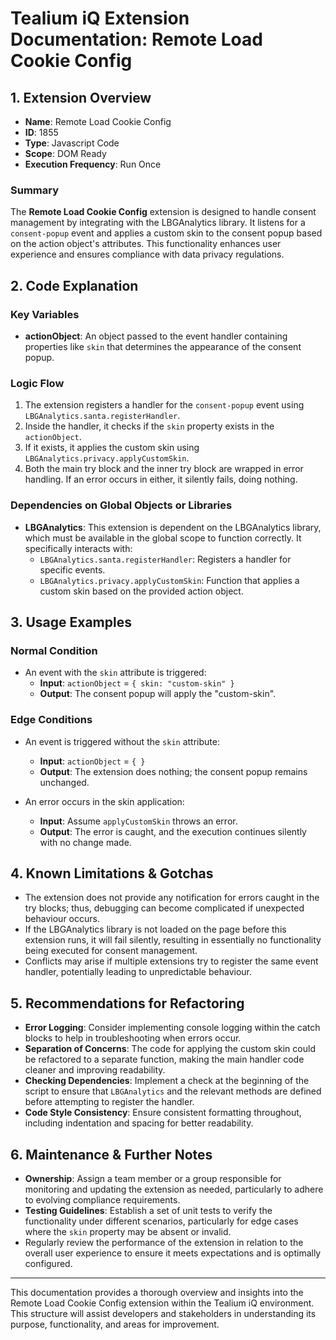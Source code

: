 # Tealium iQ Extension Documentation: Remote Load Cookie Config

## 1. Extension Overview
- **Name**: Remote Load Cookie Config
- **ID**: 1855
- **Type**: Javascript Code
- **Scope**: DOM Ready
- **Execution Frequency**: Run Once

### Summary
The **Remote Load Cookie Config** extension is designed to handle consent management by integrating with the LBGAnalytics library. It listens for a `consent-popup` event and applies a custom skin to the consent popup based on the action object's attributes. This functionality enhances user experience and ensures compliance with data privacy regulations.

## 2. Code Explanation

### Key Variables
- **actionObject**: An object passed to the event handler containing properties like `skin` that determines the appearance of the consent popup.

### Logic Flow
1. The extension registers a handler for the `consent-popup` event using `LBGAnalytics.santa.registerHandler`.
2. Inside the handler, it checks if the `skin` property exists in the `actionObject`.
3. If it exists, it applies the custom skin using `LBGAnalytics.privacy.applyCustomSkin`.
4. Both the main try block and the inner try block are wrapped in error handling. If an error occurs in either, it silently fails, doing nothing.

### Dependencies on Global Objects or Libraries
- **LBGAnalytics**: This extension is dependent on the LBGAnalytics library, which must be available in the global scope to function correctly. It specifically interacts with:
  - `LBGAnalytics.santa.registerHandler`: Registers a handler for specific events.
  - `LBGAnalytics.privacy.applyCustomSkin`: Function that applies a custom skin based on the provided action object.

## 3. Usage Examples

### Normal Condition
- An event with the `skin` attribute is triggered:
  - **Input**: `actionObject` = `{ skin: "custom-skin" }`
  - **Output**: The consent popup will apply the "custom-skin".

### Edge Conditions
- An event is triggered without the `skin` attribute:
  - **Input**: `actionObject` = `{ }`
  - **Output**: The extension does nothing; the consent popup remains unchanged.
  
- An error occurs in the skin application:
  - **Input**: Assume `applyCustomSkin` throws an error.
  - **Output**: The error is caught, and the execution continues silently with no change made.

## 4. Known Limitations & Gotchas
- The extension does not provide any notification for errors caught in the try blocks; thus, debugging can become complicated if unexpected behaviour occurs.
- If the LBGAnalytics library is not loaded on the page before this extension runs, it will fail silently, resulting in essentially no functionality being executed for consent management.
- Conflicts may arise if multiple extensions try to register the same event handler, potentially leading to unpredictable behaviour.

## 5. Recommendations for Refactoring
- **Error Logging**: Consider implementing console logging within the catch blocks to help in troubleshooting when errors occur.
- **Separation of Concerns**: The code for applying the custom skin could be refactored to a separate function, making the main handler code cleaner and improving readability.
- **Checking Dependencies**: Implement a check at the beginning of the script to ensure that `LBGAnalytics` and the relevant methods are defined before attempting to register the handler.
- **Code Style Consistency**: Ensure consistent formatting throughout, including indentation and spacing for better readability.

## 6. Maintenance & Further Notes
- **Ownership**: Assign a team member or a group responsible for monitoring and updating the extension as needed, particularly to adhere to evolving compliance requirements.
- **Testing Guidelines**: Establish a set of unit tests to verify the functionality under different scenarios, particularly for edge cases where the `skin` property may be absent or invalid.
- Regularly review the performance of the extension in relation to the overall user experience to ensure it meets expectations and is optimally configured.

--- 

This documentation provides a thorough overview and insights into the Remote Load Cookie Config extension within the Tealium iQ environment. This structure will assist developers and stakeholders in understanding its purpose, functionality, and areas for improvement.